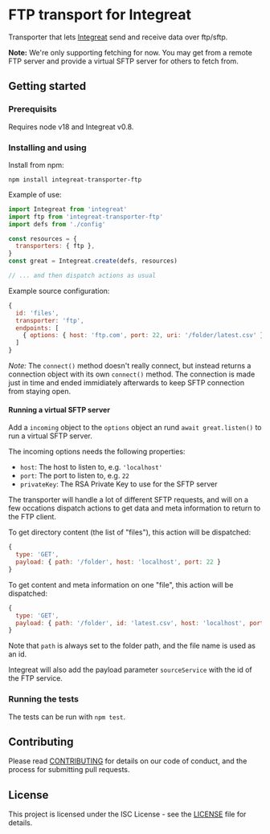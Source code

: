 # FTP transport for Integreat

Transporter that lets
[Integreat](https://github.com/integreat-io/integreat) send and receive data
over ftp/sftp.

**Note:** We're only supporting fetching for now. You may get from a remote FTP
server and provide a virtual SFTP server for others to fetch from.

## Getting started

### Prerequisits

Requires node v18 and Integreat v0.8.

### Installing and using

Install from npm:

```
npm install integreat-transporter-ftp
```

Example of use:

```javascript
import Integreat from 'integreat'
import ftp from 'integreat-transporter-ftp'
import defs from './config'

const resources = {
  transporters: { ftp },
}
const great = Integreat.create(defs, resources)

// ... and then dispatch actions as usual
```

Example source configuration:

```javascript
{
  id: 'files',
  transporter: 'ftp',
  endpoints: [
    { options: { host: 'ftp.com', port: 22, uri: '/folder/latest.csv' } }
  ]
}
```

_Note:_ The `connect()` method doesn't really connect, but instead returns a
connection object with its own `connect()` method. The connection is made just
in time and ended immidiately afterwards to keep SFTP connection from staying
open.

#### Running a virtual SFTP server

Add a `incoming` object to the `options` object an rund `await great.listen()`
to run a virtual SFTP server.

The incoming options needs the following properties:

- `host`: The host to listen to, e.g. `'localhost'`
- `port`: The port to listen to, e.g. `22`
- `privateKey`: The RSA Private Key to use for the SFTP server

The transporter will handle a lot of different SFTP requests, and will on a few
occations dispatch actions to get data and meta information to return to the FTP
client.

To get directory content (the list of "files"), this action will be dispatched:

```javascript
{
  type: 'GET',
  payload: { path: '/folder', host: 'localhost', port: 22 }
}
```

To get content and meta information on one "file", this action will be
dispatched:

```javascript
{
  type: 'GET',
  payload: { path: '/folder', id: 'latest.csv', host: 'localhost', port: 22 }
}
```

Note that `path` is always set to the folder path, and the file name is used as
an id.

Integreat will also add the payload parameter `sourceService` with the id of the
FTP service.

### Running the tests

The tests can be run with `npm test`.

## Contributing

Please read
[CONTRIBUTING](https://github.com/integreat-io/integreat-transporter-ftp/blob/master/CONTRIBUTING.md)
for details on our code of conduct, and the process for submitting pull
requests.

## License

This project is licensed under the ISC License - see the
[LICENSE](https://github.com/integreat-io/integreat-transporter-ftp/blob/master/LICENSE)
file for details.
